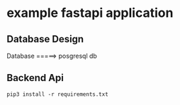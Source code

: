 # example fastapi application

## Database Design

Database =====> posgresql db

## Backend Api

`pip3 install -r requirements.txt`
